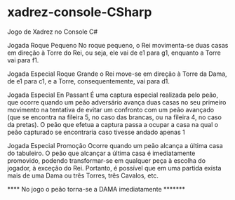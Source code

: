 # xadrez-console-CSharp
Jogo de Xadrez no Console C#

Jogada Roque Pequeno
No roque pequeno, o Rei movimenta-se duas casas em direção à Torre do Rei, 
ou seja, ele vai de e1 para g1, enquanto a Torre vai para f1.

Jogada Especial Roque Grande
o Rei move-se em direção à Torre da Dama, de e1 para c1, e a Torre, consequentemente, vai para d1.

Jogada Especial En Passant
É uma captura especial realizada pelo peão, que ocorre quando um peão adversário avança duas casas no 
seu primeiro movimento na tentativa de evitar um confronto com um peão avançado (que se encontra na 
fileira 5, no caso das brancas, ou na fileira 4, no caso da pretas).
O peão que efetua a captura passa a ocupar a casa na qual o peão capturado se encontraria caso tivesse 
andado apenas 1

Jogada Especial Promoção
Ocorre quando um peão alcança a última casa do tabuleiro. 
O peão que alcançar a última casa é imediatamente promovido, 
podendo transformar-se em qualquer peça à escolha do jogador, à exceção do Rei.
Portanto, é possível que em uma partida exista mais de uma Dama ou três Torres, 
três Cavalos, etc.

**** No jogo o peão torna-se a DAMA imediatamente *******

